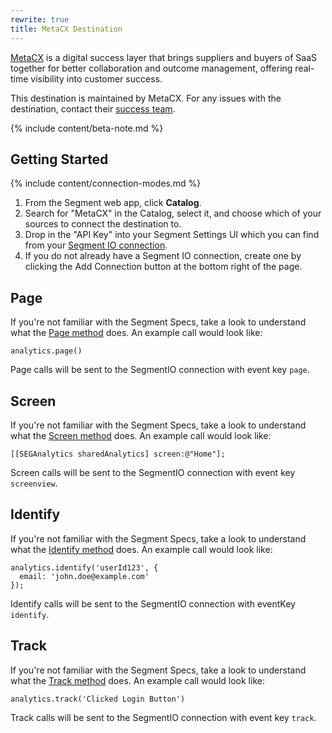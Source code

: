 ```yaml
---
rewrite: true
title: MetaCX Destination
---
```


[MetaCX](https://www.metacx.com) is a digital success layer that brings suppliers and buyers of SaaS together for better collaboration and outcome management, offering real-time visibility into customer success.

This destination is maintained by MetaCX. For any issues with the destination, contact their [success team](mailto:support@metacx.com).

{% include content/beta-note.md %}

## Getting Started

{% include content/connection-modes.md %}

1. From the Segment web app, click **Catalog**.
2. Search for "MetaCX" in the Catalog, select it, and choose which of your sources to connect the destination to.
3. Drop in the "API Key" into your Segment Settings UI which you can find from your [Segment IO connection](https://app.metacx.com/app/connections).
4. If you do not already have a Segment IO connection, create one by clicking the Add Connection button at the bottom right of the page.


## Page

If you're not familiar with the Segment Specs, take a look to understand what the [Page method](https://segment.com/docs/connections/spec/page/) does. An example call would look like:

```
analytics.page()
```

Page calls will be sent to the SegmentIO connection with event key `page`.


## Screen

If you're not familiar with the Segment Specs, take a look to understand what the [Screen method](https://segment.com/docs/connections/spec/screen/) does. An example call would look like:

```
[[SEGAnalytics sharedAnalytics] screen:@"Home"];
```

Screen calls will be sent to the SegmentIO connection with event key `screenview`.


## Identify

If you're not familiar with the Segment Specs, take a look to understand what the [Identify method](https://segment.com/docs/connections/spec/identify/) does. An example call would look like:

```
analytics.identify('userId123', {
  email: 'john.doe@example.com'
});
```

Identify calls will be sent to the SegmentIO connection with eventKey `identify`.


## Track

If you're not familiar with the Segment Specs, take a look to understand what the [Track method](https://segment.com/docs/connections/spec/track/) does. An example call would look like:

```
analytics.track('Clicked Login Button')
```

Track calls will be sent to the SegmentIO connection with event key `track`.
